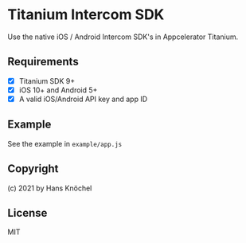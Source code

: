 # Titanium Intercom SDK

Use the native iOS / Android Intercom SDK's in Appcelerator Titanium.

## Requirements

- [x] Titanium SDK 9+
- [x] iOS 10+ and Android 5+
- [x] A valid iOS/Android API key and app ID

## Example

See the example in `example/app.js`

## Copyright

(c) 2021 by Hans Knöchel

## License

MIT
